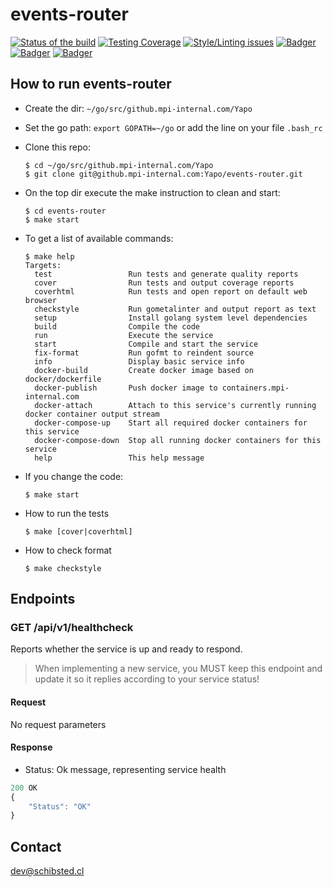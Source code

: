 # events-router

<!-- Badger start badges -->
[![Status of the build](https://badger.spt-engprod-pro.mpi-internal.com/badge/travis/Yapo/events-router)](https://travis.mpi-internal.com/Yapo/events-router)
[![Testing Coverage](https://badger.spt-engprod-pro.mpi-internal.com/badge/coverage/Yapo/events-router)](https://reports.spt-engprod-pro.mpi-internal.com/#/Yapo/events-router?branch=master&type=push&daterange&daterange)
[![Style/Linting issues](https://badger.spt-engprod-pro.mpi-internal.com/badge/issues/Yapo/events-router)](https://reports.spt-engprod-pro.mpi-internal.com/#/Yapo/events-router?branch=master&type=push&daterange&daterange)
[![Badger](https://badger.spt-engprod-pro.mpi-internal.com/badge/flaky_tests/Yapo/events-router)](https://databulous.spt-engprod-pro.mpi-internal.com/test/flaky/Yapo/events-router)
[![Badger](https://badger.spt-engprod-pro.mpi-internal.com/badge/quality_index/Yapo/events-router)](https://databulous.spt-engprod-pro.mpi-internal.com/quality/repo/Yapo/events-router)
[![Badger](https://badger.spt-engprod-pro.mpi-internal.com/badge/engprod/Yapo/events-router)](https://github.mpi-internal.com/spt-engprod/badger)
<!-- Badger end badges -->


## How to run events-router

* Create the dir: `~/go/src/github.mpi-internal.com/Yapo`

* Set the go path: `export GOPATH=~/go` or add the line on your file `.bash_rc`

* Clone this repo:

  ```
  $ cd ~/go/src/github.mpi-internal.com/Yapo
  $ git clone git@github.mpi-internal.com:Yapo/events-router.git
  ```

* On the top dir execute the make instruction to clean and start:

  ```
  $ cd events-router
  $ make start
  ```

* To get a list of available commands:

  ```
  $ make help
  Targets:
    test                 Run tests and generate quality reports
    cover                Run tests and output coverage reports
    coverhtml            Run tests and open report on default web browser
    checkstyle           Run gometalinter and output report as text
    setup                Install golang system level dependencies
    build                Compile the code
    run                  Execute the service
    start                Compile and start the service
    fix-format           Run gofmt to reindent source
    info                 Display basic service info
    docker-build         Create docker image based on docker/dockerfile
    docker-publish       Push docker image to containers.mpi-internal.com
    docker-attach        Attach to this service's currently running docker container output stream
    docker-compose-up    Start all required docker containers for this service
    docker-compose-down  Stop all running docker containers for this service
    help                 This help message
  ```

* If you change the code:

  ```
  $ make start
  ```

* How to run the tests

  ```
  $ make [cover|coverhtml]
  ```

* How to check format

  ```
  $ make checkstyle
  ```

## Endpoints
### GET  /api/v1/healthcheck
Reports whether the service is up and ready to respond.

> When implementing a new service, you MUST keep this endpoint
and update it so it replies according to your service status!

#### Request
No request parameters

#### Response
* Status: Ok message, representing service health

```javascript
200 OK
{
	"Status": "OK"
}
```

## Contact
dev@schibsted.cl

